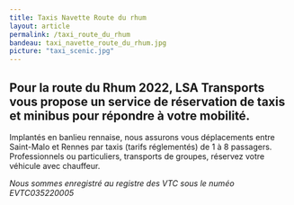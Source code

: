 ```yaml
---
title: Taxis Navette Route du rhum
layout: article
permalink: /taxi_route_du_rhum
bandeau: taxi_navette_route_du_rhum.jpg
picture: "taxi_scenic.jpg"
---
```


## Pour la route du Rhum 2022, LSA Transports vous propose un service de réservation de taxis et minibus pour répondre à votre mobilité.

Implantés en banlieu rennaise, nous assurons vous déplacements entre Saint-Malo et Rennes par taxis (tarifs réglementés) de 1 à 8 passagers. Professionnels ou particuliers, transports de groupes, réservez votre véhicule avec chauffeur.



*Nous sommes enregistré au registre des VTC sous le numéo EVTC035220005*
